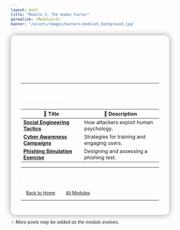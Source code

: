 ```yaml
---
layout: post
title: "Module 5: The Human Factor"
permalink: /Modules/5/
banner: "/assets/images/banners/module5_background.jpg"
---
```


<section style="background-image: url('/assets/images/banners/module5_background.jpg'); background-size: cover; padding: 2rem; color: white; border-radius: 1rem; box-shadow: 0 0 20px rgba(0,0,0,0.4);">

# 📘 Module 5: The Human Factor

Explore the key concepts, practices, and reflections covered in this module. Below is a list of posts with summaries.

---

## 📚 Post Index

| 📄 Title | 📝 Description |
|---------|----------------|
| [**Social Engineering Tactics**](./Social_Engineering_Tactics.md) | How attackers exploit human psychology. |
| [**Cyber Awareness Campaigns**](./Cyber_Awareness_Campaigns.md) | Strategies for training and engaging users. |
| [**Phishing Simulation Exercise**](./Phishing_Simulation_Exercise.md) | Designing and assessing a phishing test. |

---

## 🧭 Navigation

🔙 [Back to Home](/) &nbsp;|&nbsp; 🔗 [All Modules](/categories.html)

---

</section>

*✨ More posts may be added as the module evolves.*
